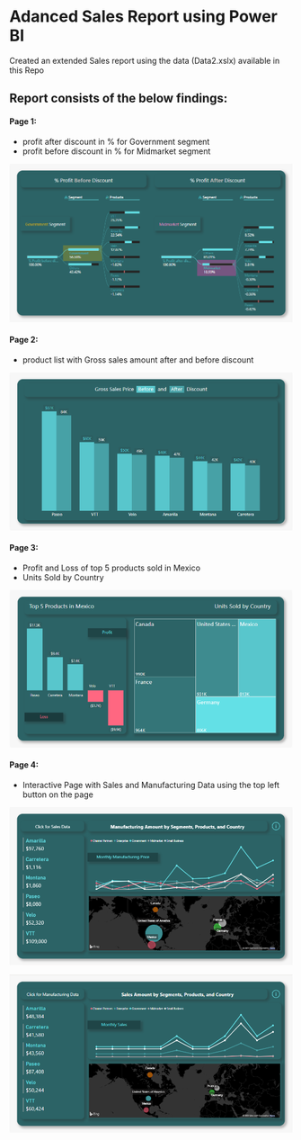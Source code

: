 # Adanced Sales Report using Power BI

Created an extended Sales report using the data (Data2.xslx) available in this Repo

## Report consists of the below findings:

#### Page 1:
- profit after discount in % for Government segment
- profit before discount in % for Midmarket segment


![page1](Photos/A3-1.png)

#### Page 2:
- product list with Gross sales amount after and before discount


![page2](Photos/A3-2.png)

#### Page 3:
- Profit and Loss of top 5 products sold in Mexico
- Units Sold by Country


![page3](Photos/A3-3.png)

#### Page 4:
- Interactive Page with Sales and Manufacturing Data using the top left button on the page


![page4](Photos/A3-4.png)


![page4](Photos/A3-5.png)
